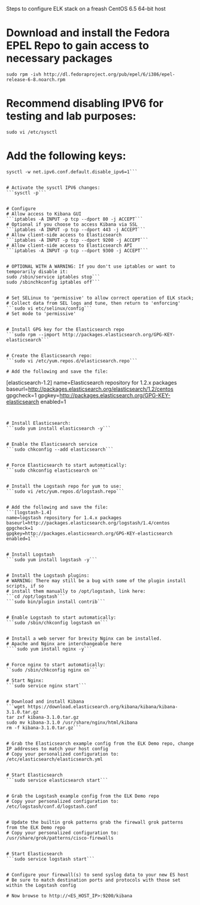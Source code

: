  
Steps to configure ELK stack on a freash CentOS 6.5 64-bit host

# Download and install the Fedora EPEL Repo to gain access to necessary packages
```sudo rpm -ivh http://dl.fedoraproject.org/pub/epel/6/i386/epel-release-6-8.noarch.rpm```

# Recommend disabling IPV6 for testing and lab purposes:
```sudo vi /etc/sysctl```
# Add the following keys:
```sysctl -w net.ipv6.conf.all.disable_ipv6=1
sysctl -w net.ipv6.conf.default.disable_ipv6=1```


# Activate the sysctl IPV6 changes:
```sysctl -p```


# Configure 
# Allow access to Kibana GUI
```iptables -A INPUT -p tcp --dport 80 -j ACCEPT```
# Optional if you choose to access Kibana via SSL
```iptables -A INPUT -p tcp --dport 443 -j ACCEPT```
# Allow client-side access to Elasticsearch
```iptables -A INPUT -p tcp --dport 9200 -j ACCEPT```
# Allow client-side access to Elasticsearch API
```iptables -A INPUT -p tcp --dport 9300 -j ACCEPT```


# OPTIONAL WITH A WARNING: If you don't use iptables or want to temporarily disable it:
sudo /sbin/service iptables stop```
sudo /sbinchkconfig iptables off```


# Set SELinux to 'permissive' to allow correct operation of ELK stack; 
# Collect data from SEL logs and tune, then return to 'enforcing'
```sudo vi etc/selinux/config```
# Set mode to 'permissive'


# Install GPG key for the Elasticsearch repo
```sudo rpm --import http://packages.elasticsearch.org/GPG-KEY-elasticsearch```


# Create the Elasticsearch repo:
```sudo vi /etc/yum.repos.d/elasticsearch.repo```

# Add the following and save the file:
```
[elasticsearch-1.2]
name=Elasticsearch repository for 1.2.x packages
baseurl=http://packages.elasticsearch.org/elasticsearch/1.2/centos
gpgcheck=1
gpgkey=http://packages.elasticsearch.org/GPG-KEY-elasticsearch
enabled=1
```


# Install Elasticsearch:
```sudo yum install elasticsearch -y```


# Enable the Elasticsearch service 
```sudo chkconfig --add elasticsearch```


# Force Elasticsearch to start automatically:
```sudo chkconfig elasticsearch on```


# Install the Logstash repo for yum to use:
```sudo vi /etc/yum.repos.d/logstash.repo```


# Add the following and save the file:
```[logstash-1.4]
name=logstash repository for 1.4.x packages
baseurl=http://packages.elasticsearch.org/logstash/1.4/centos
gpgcheck=1
gpgkey=http://packages.elasticsearch.org/GPG-KEY-elasticsearch
enabled=1```


# Install Logstash
```sudo yum install logstash -y```


# Install the Logstash plugins:
# WARNING: There may still be a bug with some of the plugin install scripts, if so
# install them manually to /opt/logstash, link here: 
```cd /opt/logstash```
```sudo bin/plugin install contrib```


# Enable Logstash to start automatically:
```sudo /sbin/chkconfig logstash on```


# Install a web server for brevity Nginx can be installed.
# Apache and Nginx are interchangeable here
````sudo yum install nginx -y```


# Force nginx to start automatically:
``sudo /sbin/chkconfig nginx on```

# Start Nginx:
```sudo service nginx start```


# Download and install Kibana
```wget https://download.elasticsearch.org/kibana/kibana/kibana-3.1.0.tar.gz
tar zxf kibana-3.1.0.tar.gz
sudo mv kibana-3.1.0 /usr/share/nginx/html/kibana
rm -f kibana-3.1.0.tar.gz```


# Grab the Elasticsearch example config from the ELK Demo repo, change IP addresses to match your host config
# Copy your personalized configuration to: /etc/elasticsearch/elasticsearch.yml


# Start Elasticsearch
```sudo service elasticsearch start```


# Grab the Logstash example config from the ELK Demo repo
# Copy your personalized configuration to: /etc/logstash/conf.d/logstash.conf


# Update the builtin grok patterns grab the firewall grok patterns from the ELK Demo repo
# Copy your personalized configuration to: /usr/share/grok/patterns/cisco-firewalls


# Start Elasticsearch
```sudo service logstash start```


# Configure your firewall(s) to send syslog data to your new ES host
# Be sure to match destination ports and protocols with those set within the Logstash config

# Now browse to http://<ES_HOST_IP>:9200/kibana
